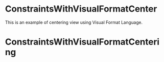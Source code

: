 # ConstraintsWithVisualFormatCenter
This is an example of centering view using Visual Format Language.
# ConstraintsWithVisualFormatCentering
